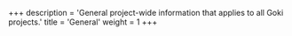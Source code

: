 +++
description = 'General project-wide information that applies to all Goki projects.'
title = 'General'
weight = 1
+++
